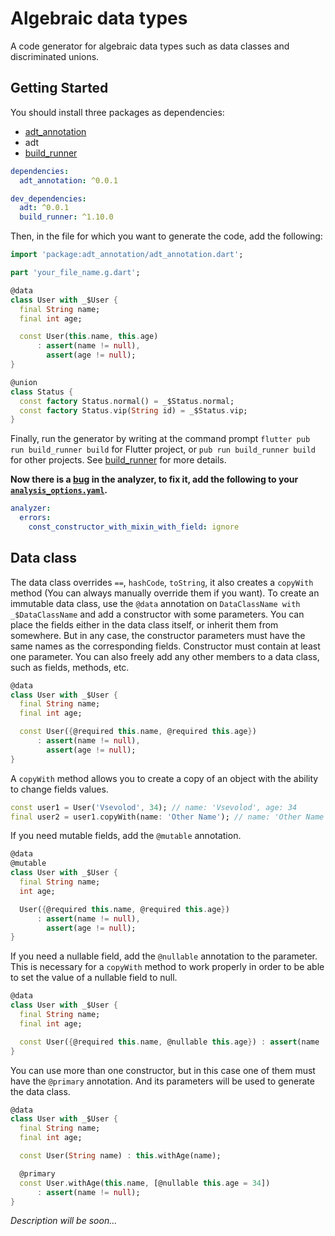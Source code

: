 # Algebraic data types

A code generator for algebraic data types such as data classes and discriminated unions.

## Getting Started

You should install three packages as dependencies:

- [adt_annotation](https://pub.dev/packages/adt_annotation)
- adt
- [build_runner](https://pub.dev/packages/build_runner)

```yaml
dependencies:
  adt_annotation: ^0.0.1

dev_dependencies:
  adt: ^0.0.1
  build_runner: ^1.10.0
```

Then, in the file for which you want to generate the code, add the following:

```dart
import 'package:adt_annotation/adt_annotation.dart';

part 'your_file_name.g.dart';

@data
class User with _$User {
  final String name;
  final int age;

  const User(this.name, this.age)
      : assert(name != null),
        assert(age != null);
}

@union
class Status {
  const factory Status.normal() = _$Status.normal;
  const factory Status.vip(String id) = _$Status.vip;
}
```

Finally, run the generator by writing at the command prompt `flutter pub run build_runner build` for Flutter project, or `pub run build_runner build` for other projects.
See [build_runner](https://pub.dev/packages/build_runner) for more details.


**Now there is a [bug](https://github.com/dart-lang/sdk/issues/42218) in the analyzer, to fix it, add the following to your [`analysis_options.yaml`](https://dart.dev/guides/language/analysis-options).**

```yaml
analyzer:
  errors:
    const_constructor_with_mixin_with_field: ignore
```

## Data class
The data class overrides `==`, `hashCode`, `toString`, it also creates a `copyWith` method (You can always manually override them if you want). To create an immutable data class, use the `@data` annotation on `DataClassName with _$DataClassName` and add a constructor with some parameters. You can place the fields either in the data class itself, or inherit them from somewhere. But in any case, the constructor parameters must have the same names as the corresponding fields. Constructor must contain at least one parameter.
You can also freely add any other members to a data class, such as fields, methods, etc.

```dart
@data
class User with _$User {
  final String name;
  final int age;

  const User({@required this.name, @required this.age})
      : assert(name != null),
        assert(age != null);
}
```

A `copyWith` method allows you to create a copy of an object with the ability to change fields values.

```dart
const user1 = User('Vsevolod', 34); // name: 'Vsevolod', age: 34
final user2 = user1.copyWith(name: 'Other Name'); // name: 'Other Name', age: 34
```

If you need mutable fields, add the `@mutable` annotation.

```dart
@data
@mutable
class User with _$User {
  final String name;
  int age;

  User({@required this.name, @required this.age})
      : assert(name != null),
        assert(age != null);
}
```

If you need a nullable field, add the `@nullable` annotation to the parameter. This is necessary for a `copyWith` method to work properly in order to be able to set the value of a nullable field to null.

```dart
@data
class User with _$User {
  final String name;
  final int age;

  const User({@required this.name, @nullable this.age}) : assert(name != null);
}
```

You can use more than one constructor, but in this case one of them must have the `@primary` annotation. And its parameters will be used to generate the data class.

```dart
@data
class User with _$User {
  final String name;
  final int age;

  const User(String name) : this.withAge(name);

  @primary
  const User.withAge(this.name, [@nullable this.age = 34])
      : assert(name != null);
}
```



_Description will be soon..._
